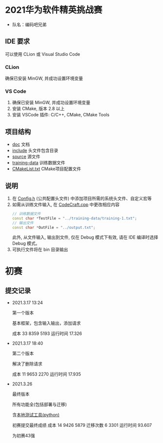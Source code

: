 # 2021华为软件精英挑战赛

+ 队名：编码吧兄弟

## IDE 要求
可以使用 CLion 或 Visual Studio Code

### CLion
确保已安装 MinGW, 并成功设置环境变量

### VS Code
1. 确保已安装 MinGW, 并成功设置环境变量
2. 安装 CMake, 版本 2.8 以上
3. 安装 VSCode 插件: C/C++, CMake, CMake Tools

## 项目结构
+ [doc](./doc) 文档
+ [include](./include) 头文件包含目录
+ [source](./source) 源文件
+ [training-data](./training-data) 训练数据文件
+ [CMakeList.txt](./CMakeLists.txt) CMake项目配置文件

## 说明
1. 在 [Config.h](./include/Config.h) (公共配置头文件) 中添加项目所需的系统头文件、自定义宏等
2. 如需从训练文件输入, 在 [CodeCraft.cpp](./source/CodeCraft-2021.cpp#L8) 中更改相应内容
   ```c++
   // 训练数据文件
   const char *TestFile = "../training-data/training-1.txt";
   // 输出文件
   const char *OutFile = "../output.txt";
   ```
   此外, 从文件输入, 输出到文件, 仅在 Debug 模式下有效, 请在 IDE 编译时选择 Debug 模式。
3. 可执行文件将在 bin 目录输出

# 初赛
## 提交记录

+ 2021.3.17 13:24
  
  第一个版本
  
  基本框架，包含输入输出，添加请求
  
  成本 33 8359 5193 运行时间 17.326

+ 2021.3.17 18:40

  第二个版本
  
  解决了删除请求
  
  成本 11 9653 2270 运行时间 17.935

+ 2021.3.26

  最终版本

  所有功能全(包括部署与迁移)

  含[本地测试工具(python)](./util/2021HWAutoGrader)

  初赛提交最终成绩 成本 14 9426 5879 迁移次数 6 3301  运行时间 93.607

  为初赛43强